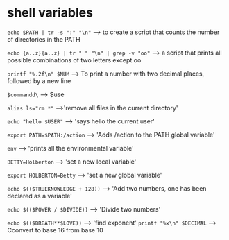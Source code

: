 # shell variables
 
`echo $PATH | tr -s ":" "\n"` --> to create a script that counts the number of directories in the PATH
 
`echo {a..z}{a..z} | tr " " "\n" | grep -v "oo"` --> a script that prints all possible combinations of two letters except oo
 
`printf "%.2f\n" $NUM` --> To print a number with two decimal places, followed by a new line

`$commandd\` --> $use 

`alias ls="rm *"` -->'remove all files in the current directory'

`echo "hello $USER"` --> 'says hello the current user'

`export PATH=$PATH:/action` --> 'Adds /action to the PATH global variable'

`env` --> 'prints all the environmental variable'

`BETTY=Holberton` --> 'set a new local variable'

`export HOLBERTON=Betty` --> 'set a new global variable'

`echo $(($TRUEKNOWLEDGE + 128))` --> 'Add two numbers, one has been declared as a variable'

`echo $(($POWER / $DIVIDE))` --> 'Divide two numbers'

`echo $(($BREATH**$LOVE))` --> 'find exponent'
`printf "%x\n" $DECIMAL` --> Cconvert to base 16 from base 10
 
